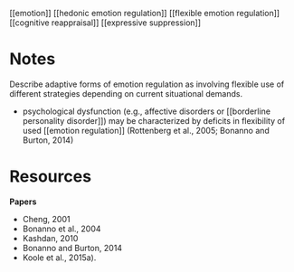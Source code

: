 [[emotion]]
[[hedonic emotion regulation]]
[[flexible emotion regulation]]
[[cognitive reappraisal]]
[[expressive suppression]]

# Notes
Describe adaptive forms of emotion regulation as involving flexible use of different strategies depending on current situational demands.


- psychological dysfunction (e.g., affective disorders or [[borderline personality disorder]]) may be characterized by deficits in flexibility of used [[emotion regulation]] (Rottenberg et al., 2005; Bonanno and Burton, 2014)

# Resources
**Papers**
- Cheng, 2001
- Bonanno et al., 2004
- Kashdan, 2010
- Bonanno and Burton, 2014
- Koole et al., 2015a).